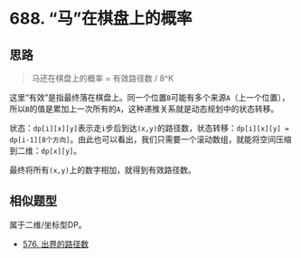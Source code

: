 # 688. “马”在棋盘上的概率

## 思路

> 马还在棋盘上的概率 = 有效路径数 / 8^K

这里“有效”是指最终落在棋盘上。同一个位置`B`可能有多个来源`A`（上一个位置），所以`B`的值是累加上一次所有的`A`，这种递推关系就是动态规划中的状态转移。

状态：`dp[i][x][y]`表示走`i`步后到达`(x,y)`的路径数，状态转移：`dp[i][x][y] = dp[i-1][8个方向]`。由此也可以看出，我们只需要一个滚动数组，就能将空间压缩到二维：`dp[x][y]`。

最终将所有`(x,y)`上的数字相加，就得到有效路径数。

## 相似题型

属于二维/坐标型DP。

- [576. 出界的路径数](https://leetcode-cn.com/problems/out-of-boundary-paths/)
